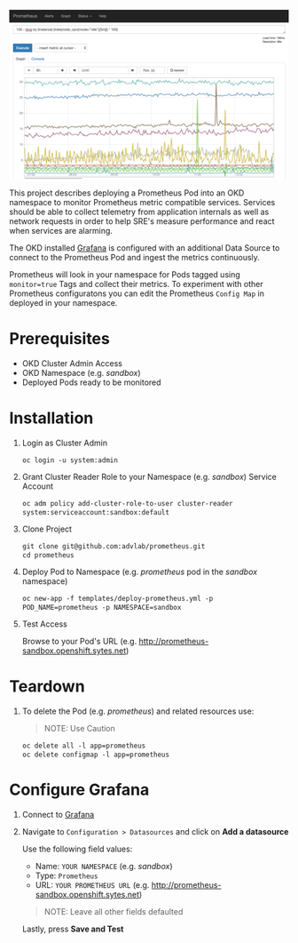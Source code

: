 ![Intro](./docs/prometheus-ui.png)

This project describes deploying a Prometheus Pod into an OKD namespace to monitor Prometheus metric compatible services. Services should be able to collect telemetry from application internals as well as network requests in order to help SRE's measure performance and react when services are alarming. 

The OKD installed [Grafana](https://prometheus.io/docs/visualization/grafana) is configured with an additional Data Source to connect to the Prometheus Pod and ingest the metrics continuously. 

Prometheus will look in your namespace for Pods tagged using `monitor=true` Tags and collect their metrics. To experiment with other Prometheus configuratons you can edit the Prometheus `Config Map` in deployed in your namespace.

# Prerequisites

* OKD Cluster Admin Access
* OKD Namespace (e.g. *sandbox*)
* Deployed Pods ready to be monitored

# Installation

1. Login as Cluster Admin

    ```
    oc login -u system:admin
    ```

1. Grant Cluster Reader Role to your Namespace (e.g. *sandbox*) Service Account

    ```
    oc adm policy add-cluster-role-to-user cluster-reader system:serviceaccount:sandbox:default
    ```

1. Clone Project

    ```
    git clone git@github.com:advlab/prometheus.git
    cd prometheus
    ```

1. Deploy Pod to Namespace (e.g. *prometheus* pod in the *sandbox* namespace)

    ```
    oc new-app -f templates/deploy-prometheus.yml -p POD_NAME=prometheus -p NAMESPACE=sandbox
    ```

1. Test Access

    Browse to your Pod's URL (e.g. http://prometheus-sandbox.openshift.sytes.net)

# Teardown

1. To delete the Pod (e.g. *prometheus*) and related resources use:

    >NOTE: Use Caution

    ```
    oc delete all -l app=prometheus
    oc delete configmap -l app=prometheus
    ```

# Configure Grafana

1. Connect to [Grafana](https://grafana-openshift-monitoring.openshift.sytes.net)

1. Navigate to `Configuration > Datasources` and click on **Add a datasource** 

    Use the following field values:

    * Name: `YOUR NAMESPACE` (e.g. *sandbox*)
    * Type: `Prometheus`
    * URL: `YOUR PROMETHEUS URL` (e.g. http://prometheus-sandbox.openshift.sytes.net)

    >NOTE: Leave all other fields defaulted

    Lastly, press **Save and Test**


